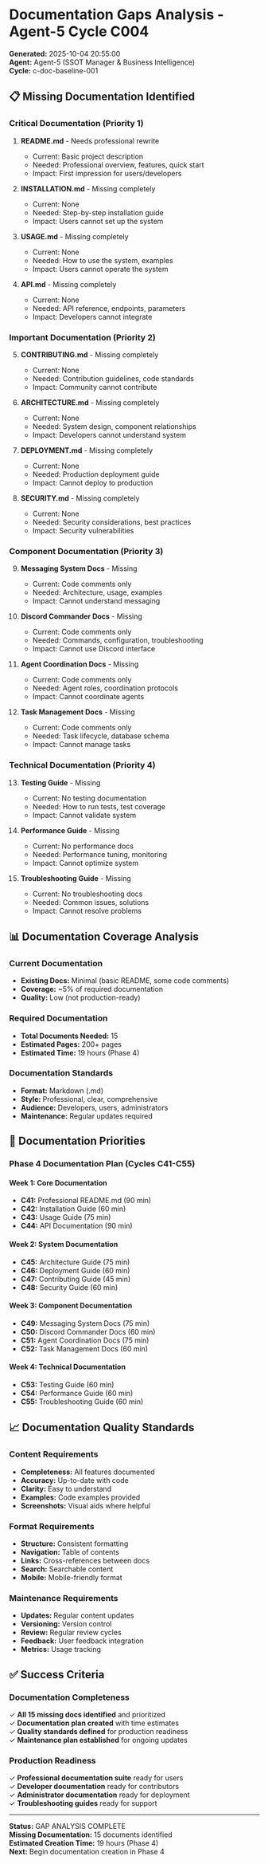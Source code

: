 # Documentation Gaps Analysis - Agent-5 Cycle C004

**Generated:** 2025-10-04 20:55:00  
**Agent:** Agent-5 (SSOT Manager & Business Intelligence)  
**Cycle:** c-doc-baseline-001  

## 📋 Missing Documentation Identified

### Critical Documentation (Priority 1)
1. **README.md** - Needs professional rewrite
   - Current: Basic project description
   - Needed: Professional overview, features, quick start
   - Impact: First impression for users/developers

2. **INSTALLATION.md** - Missing completely
   - Current: None
   - Needed: Step-by-step installation guide
   - Impact: Users cannot set up the system

3. **USAGE.md** - Missing completely
   - Current: None
   - Needed: How to use the system, examples
   - Impact: Users cannot operate the system

4. **API.md** - Missing completely
   - Current: None
   - Needed: API reference, endpoints, parameters
   - Impact: Developers cannot integrate

### Important Documentation (Priority 2)
5. **CONTRIBUTING.md** - Missing completely
   - Current: None
   - Needed: Contribution guidelines, code standards
   - Impact: Community cannot contribute

6. **ARCHITECTURE.md** - Missing completely
   - Current: None
   - Needed: System design, component relationships
   - Impact: Developers cannot understand system

7. **DEPLOYMENT.md** - Missing completely
   - Current: None
   - Needed: Production deployment guide
   - Impact: Cannot deploy to production

8. **SECURITY.md** - Missing completely
   - Current: None
   - Needed: Security considerations, best practices
   - Impact: Security vulnerabilities

### Component Documentation (Priority 3)
9. **Messaging System Docs** - Missing
   - Current: Code comments only
   - Needed: Architecture, usage, examples
   - Impact: Cannot understand messaging

10. **Discord Commander Docs** - Missing
    - Current: Code comments only
    - Needed: Commands, configuration, troubleshooting
    - Impact: Cannot use Discord interface

11. **Agent Coordination Docs** - Missing
    - Current: Code comments only
    - Needed: Agent roles, coordination protocols
    - Impact: Cannot coordinate agents

12. **Task Management Docs** - Missing
    - Current: Code comments only
    - Needed: Task lifecycle, database schema
    - Impact: Cannot manage tasks

### Technical Documentation (Priority 4)
13. **Testing Guide** - Missing
    - Current: No testing documentation
    - Needed: How to run tests, test coverage
    - Impact: Cannot validate system

14. **Performance Guide** - Missing
    - Current: No performance docs
    - Needed: Performance tuning, monitoring
    - Impact: Cannot optimize system

15. **Troubleshooting Guide** - Missing
    - Current: No troubleshooting docs
    - Needed: Common issues, solutions
    - Impact: Cannot resolve problems

## 📊 Documentation Coverage Analysis

### Current Documentation
- **Existing Docs:** Minimal (basic README, some code comments)
- **Coverage:** ~5% of required documentation
- **Quality:** Low (not production-ready)

### Required Documentation
- **Total Documents Needed:** 15
- **Estimated Pages:** 200+ pages
- **Estimated Time:** 19 hours (Phase 4)

### Documentation Standards
- **Format:** Markdown (.md)
- **Style:** Professional, clear, comprehensive
- **Audience:** Developers, users, administrators
- **Maintenance:** Regular updates required

## 🎯 Documentation Priorities

### Phase 4 Documentation Plan (Cycles C41-C55)

#### Week 1: Core Documentation
- **C41:** Professional README.md (90 min)
- **C42:** Installation Guide (60 min)
- **C43:** Usage Guide (75 min)
- **C44:** API Documentation (90 min)

#### Week 2: System Documentation
- **C45:** Architecture Guide (75 min)
- **C46:** Deployment Guide (60 min)
- **C47:** Contributing Guide (45 min)
- **C48:** Security Guide (60 min)

#### Week 3: Component Documentation
- **C49:** Messaging System Docs (75 min)
- **C50:** Discord Commander Docs (60 min)
- **C51:** Agent Coordination Docs (75 min)
- **C52:** Task Management Docs (60 min)

#### Week 4: Technical Documentation
- **C53:** Testing Guide (60 min)
- **C54:** Performance Guide (60 min)
- **C55:** Troubleshooting Guide (60 min)

## 📈 Documentation Quality Standards

### Content Requirements
- **Completeness:** All features documented
- **Accuracy:** Up-to-date with code
- **Clarity:** Easy to understand
- **Examples:** Code examples provided
- **Screenshots:** Visual aids where helpful

### Format Requirements
- **Structure:** Consistent formatting
- **Navigation:** Table of contents
- **Links:** Cross-references between docs
- **Search:** Searchable content
- **Mobile:** Mobile-friendly format

### Maintenance Requirements
- **Updates:** Regular content updates
- **Versioning:** Version control
- **Review:** Regular review cycles
- **Feedback:** User feedback integration
- **Metrics:** Usage tracking

## ✅ Success Criteria

### Documentation Completeness
✓ **All 15 missing docs identified** and prioritized  
✓ **Documentation plan created** with time estimates  
✓ **Quality standards defined** for production readiness  
✓ **Maintenance plan established** for ongoing updates  

### Production Readiness
✓ **Professional documentation suite** ready for users  
✓ **Developer documentation** ready for contributors  
✓ **Administrator documentation** ready for deployment  
✓ **Troubleshooting guides** ready for support  

---

**Status:** GAP ANALYSIS COMPLETE  
**Missing Documentation:** 15 documents identified  
**Estimated Creation Time:** 19 hours (Phase 4)  
**Next:** Begin documentation creation in Phase 4

